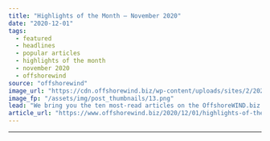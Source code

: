 ```yaml
---
title: "Highlights of the Month – November 2020"
date: "2020-12-01"
tags: 
  - featured
  - headlines
  - popular articles
  - highlights of the month
  - november 2020
  - offshorewind
source: "offshorewind"
image_url: "https://cdn.offshorewind.biz/wp-content/uploads/sites/2/2020/12/01101002/Highlights-of-the-Month-November-2020.png"
image_fp: "/assets/img/post_thumbnails/13.png"
lead: "We bring you the ten most-read articles on the OffshoreWIND.biz site for the month"
article_url: "https://www.offshorewind.biz/2020/12/01/highlights-of-the-month-november-2020/"
---
```


---
